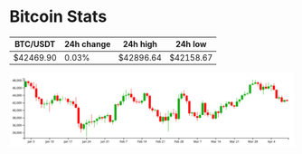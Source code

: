 # Bitcoin Stats

BTC/USDT|24h change|24h high|24h low|
|---|---|---|---|
|$42469.90|0.03%|$42896.64|$42158.67|

<img src="./chart.svg">
